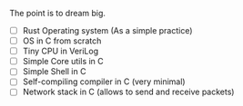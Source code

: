 The point is to dream big.

- [ ] Rust Operating system (As a simple practice)
- [ ] OS in C from scratch
- [ ] Tiny CPU in VeriLog
- [ ] Simple Core utils in C
- [ ] Simple Shell in C
- [ ] Self-compiling compiler in C (very minimal)
- [ ] Network stack in C (allows to send and receive packets)
